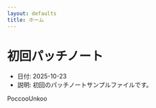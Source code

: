 ```yaml
---
layout: defaults
title: ホーム
---
```

# 初回パッチノート

- 日付: 2025-10-23
- 説明: 初回のパッチノートサンプルファイルです。

PoccooUnkoo